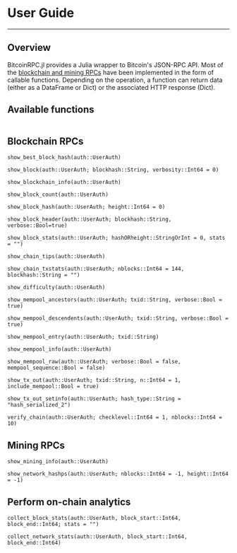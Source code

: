 # User Guide
---

## Overview
BitcoinRPC.jl provides a Julia wrapper to Bitcoin's JSON-RPC API. Most of the 
[blockchain and mining RPCs](https://developer.bitcoin.org/reference/rpc/index.html) 
have been implemented in the form of callable functions. Depending on the operation, a function can return data (either as a DataFrame or Dict) or the associated HTTP response (Dict).

## Available functions
```@index
```

## Blockchain RPCs
```@docs
show_best_block_hash(auth::UserAuth)

show_block(auth::UserAuth; blockhash::String, verbosity::Int64 = 0)

show_blockchain_info(auth::UserAuth)

show_block_count(auth::UserAuth)

show_block_hash(auth::UserAuth; height::Int64 = 0)

show_block_header(auth::UserAuth; blockhash::String, verbose::Bool=true)

show_block_stats(auth::UserAuth; hashORheight::StringOrInt = 0, stats = "")

show_chain_tips(auth::UserAuth)

show_chain_txstats(auth::UserAuth; nblocks::Int64 = 144, blockhash::String = "")

show_difficulty(auth::UserAuth)

show_mempool_ancestors(auth::UserAuth; txid::String, verbose::Bool = true)

show_mempool_descendents(auth::UserAuth; txid::String, verbose::Bool = true)

show_mempool_entry(auth::UserAuth; txid::String)

show_mempool_info(auth::UserAuth)

show_mempool_raw(auth::UserAuth; verbose::Bool = false, mempool_sequence::Bool = false)

show_tx_out(auth::UserAuth; txid::String, n::Int64 = 1, include_mempool::Bool = true)

show_tx_out_setinfo(auth::UserAuth; hash_type::String = "hash_serialized_2")

verify_chain(auth::UserAuth; checklevel::Int64 = 1, nblocks::Int64 = 10)
```

## Mining RPCs
```@docs
show_mining_info(auth::UserAuth)

show_network_hashps(auth::UserAuth; nblocks::Int64 = -1, height::Int64 = -1)
```

## Perform on-chain analytics
```@docs
collect_block_stats(auth::UserAuth, block_start::Int64, block_end::Int64; stats = "")

collect_network_stats(auth::UserAuth, block_start::Int64, block_end::Int64)
```